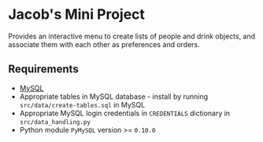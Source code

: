 # Jacob's Mini Project

Provides an interactive menu to create lists of people and drink objects, and
associate them with each other as preferences and orders.

## Requirements

- [MySQL](https://www.mysql.com/)
- Appropriate tables in MySQL database - install by running
  `src/data/create-tables.sql` in MySQL
- Appropriate MySQL login credentials in `CREDENTIALS` dictionary in
  `src/data_handling.py`
- Python module `PyMySQL` version >= `0.10.0`

